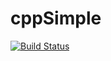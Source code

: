 # cppSimple
[![Build Status](https://travis-ci.org/ezhdanovskiy/cppSimple.svg?branch=master)](https://travis-ci.org/ezhdanovskiy/cppSimple)
